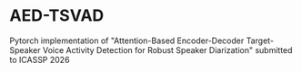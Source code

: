 # AED-TSVAD

Pytorch implementation of "Attention-Based Encoder-Decoder Target-Speaker Voice Activity Detection for Robust Speaker Diarization" submitted to ICASSP 2026
